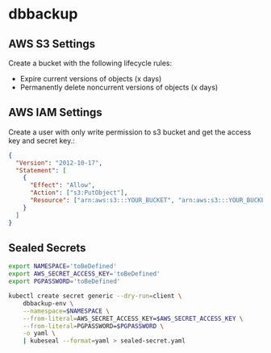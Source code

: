 # dbbackup

## AWS S3 Settings

Create a bucket with the following lifecycle rules:

- Expire current versions of objects (x days)
- Permanently delete noncurrent versions of objects (x days)

## AWS IAM Settings

Create a user with only write permission to s3 bucket and get the access key and secret key.:

```json
{
  "Version": "2012-10-17",
  "Statement": [
    {
      "Effect": "Allow",
      "Action": ["s3:PutObject"],
      "Resource": ["arn:aws:s3:::YOUR_BUCKET", "arn:aws:s3:::YOUR_BUCKET/*"]
    }
  ]
}
```

## Sealed Secrets

```bash
export NAMESPACE='toBeDefined'
export AWS_SECRET_ACCESS_KEY='toBeDefined'
export PGPASSWORD='toBeDefined'

kubectl create secret generic --dry-run=client \
    dbbackup-env \
    --namespace=$NAMESPACE \
    --from-literal=AWS_SECRET_ACCESS_KEY=$AWS_SECRET_ACCESS_KEY \
    --from-literal=PGPASSWORD=$PGPASSWORD \
    -o yaml \
    | kubeseal --format=yaml > sealed-secret.yaml
```
